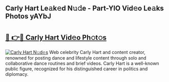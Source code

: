 ## Carly Hart Le𝚊k𝚎d N𝚞𝚍e - Part-YlO Vid𝚎o Le𝚊ks Photos yAYbJ

# <h2><a href="http://fbg25m.evod.top/?m=Carly+Hart">🔗 👉🔴 Carly Hart Vid𝚎o Ph𝚘t𝚘s</a></h2>

[![Carly Hart N𝚞d𝚎s](https://i.imgur.com/8V9OHl7.gif)](http://fbg25m.evod.top/?m=Carly+Hart)
Web celebrity Carly Hart and content creator, renowned for posting dance and lifestyle content through solo and collaborative dance routines and brief videos. Carly Hart is a well-known public figure, recognized for his distinguished career in politics and diplomacy. 
